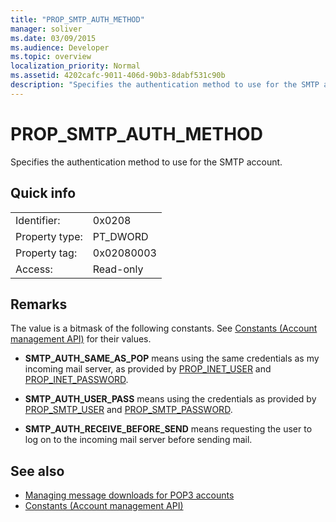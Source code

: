 ```yaml
---
title: "PROP_SMTP_AUTH_METHOD"
manager: soliver
ms.date: 03/09/2015
ms.audience: Developer
ms.topic: overview
localization_priority: Normal
ms.assetid: 4202cafc-9011-406d-90b3-8dabf531c90b
description: "Specifies the authentication method to use for the SMTP account."
---
```


# PROP_SMTP_AUTH_METHOD

Specifies the authentication method to use for the SMTP account.
  
## Quick info

|||
|:-----|:-----|
|Identifier:  <br/> |0x0208  <br/> |
|Property type:  <br/> |PT_DWORD  <br/> |
|Property tag:  <br/> |0x02080003  <br/> |
|Access:  <br/> |Read-only  <br/> |
   
## Remarks

The value is a bitmask of the following constants. See [Constants (Account management API)](constants-account-management-api.md) for their values. 
  
- **SMTP_AUTH_SAME_AS_POP** means using the same credentials as my incoming mail server, as provided by [PROP_INET_USER](prop_inet_user.md) and [PROP_INET_PASSWORD](prop_inet_password.md).
    
- **SMTP_AUTH_USER_PASS** means using the credentials as provided by [PROP_SMTP_USER](prop_smtp_user.md) and [PROP_SMTP_PASSWORD](prop_smtp_password.md).
    
- **SMTP_AUTH_RECEIVE_BEFORE_SEND** means requesting the user to log on to the incoming mail server before sending mail. 
    
## See also

- [Managing message downloads for POP3 accounts](managing-message-downloads-for-pop3-accounts.md)  
- [Constants (Account management API)](constants-account-management-api.md)

